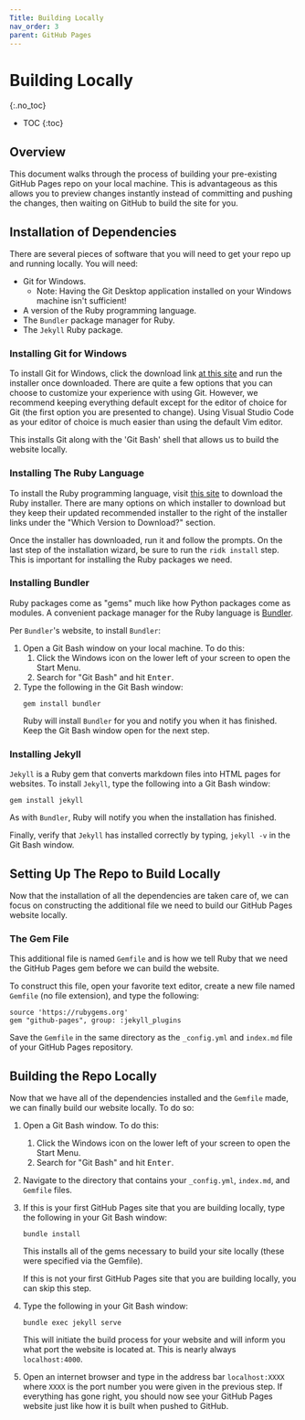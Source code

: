 ```yaml
---
Title: Building Locally
nav_order: 3
parent: GitHub Pages
---
```


# Building Locally
{:.no_toc}

* TOC
{:toc}

## Overview

This document walks through the process of building your pre-existing GitHub Pages repo on your local machine. This is advantageous as this allows you to preview changes instantly instead of committing and pushing the changes, then waiting on GitHub to build the site for you.

## Installation of Dependencies

There are several pieces of software that you will need to get your repo up and running locally. You will need:

  + Git for Windows.
      + Note: Having the Git Desktop application installed on your Windows machine isn't sufficient!
  + A version of the Ruby programming language.
  + The `Bundler` package manager for Ruby.
  + The `Jekyll` Ruby package.

### Installing Git for Windows

To install Git for Windows, click the download link [at this site](https://gitforwindows.org/) and run the installer once downloaded. There are quite a few options that you can choose to customize your experience with using Git. However, we recommend keeping everything default except for the editor of choice for Git (the first option you are presented to change). Using Visual Studio Code as your editor of choice is much easier than using the default Vim editor.

This installs Git along with the 'Git Bash' shell that allows us to build the website locally.

### Installing The Ruby Language

To install the Ruby programming language, visit [this site](https://rubyinstaller.org/downloads/) to download the Ruby installer. There are many options on which installer to download but they keep their updated recommended installer to the right of the installer links under the "Which Version to Download?" section.

Once the installer has downloaded, run it and follow the prompts. On the last step of the installation wizard, be sure to run the `ridk install` step. This is important for installing the Ruby packages we need.

### Installing Bundler

Ruby packages come as "gems" much like how Python packages come as modules. A convenient package manager for the Ruby language is [Bundler](https://bundler.io/).

Per `Bundler`'s website, to install `Bundler`:

1. Open a Git Bash window on your local machine. To do this:
    1. Click the Windows icon on the lower left of your screen to open the Start Menu.
    2. Search for "Git Bash" and hit <kbd>Enter</kbd>.
2. Type the following in the Git Bash window:
    ```
    gem install bundler
    ```
    Ruby will install `Bundler` for you and notify you when it has finished. Keep the Git Bash window open for the next step.

### Installing Jekyll

`Jekyll` is a Ruby gem that converts markdown files into HTML pages for websites. To install `Jekyll`, type the following into a Git Bash window:

```
gem install jekyll
```

As with `Bundler`, Ruby will notify you when the installation has finished.

Finally, verify that `Jekyll` has installed correctly by typing, `jekyll -v` in the Git Bash window.

## Setting Up The Repo to Build Locally

Now that the installation of all the dependencies are taken care of, we can focus on constructing the additional file we need to build our GitHub Pages website locally. 

### The Gem File

This additional file is named `Gemfile` and is how we tell Ruby that we need the GitHub Pages gem before we can build the website.

To construct this file, open your favorite text editor, create a new file named `Gemfile` (no file extension), and type the following:

```
source 'https://rubygems.org'
gem "github-pages", group: :jekyll_plugins
```

Save the `Gemfile` in the same directory as the `_config.yml` and `index.md` file of your GitHub Pages repository.

## Building the Repo Locally

Now that we have all of the dependencies installed and the `Gemfile` made, we can finally build our website locally. To do so:

1. Open a Git Bash window. To do this:
    1. Click the Windows icon on the lower left of your screen to open the Start Menu.
    2. Search for "Git Bash" and hit <kbd>Enter</kbd>.
2. Navigate to the directory that contains your `_config.yml`, `index.md`, and `Gemfile` files.
3. If this is your first GitHub Pages site that you are building locally, type the following in your Git Bash window:
    ```
    bundle install
    ```
    This installs all of the gems necessary to build your site locally (these were specified via the Gemfile).

    If this is not your first GitHub Pages site that you are building locally, you can skip this step.
4. Type the following in your Git Bash window:
    ```
    bundle exec jekyll serve
    ```
    This will initiate the build process for your website and will inform you what port the website is located at. This is nearly always `localhost:4000`.
4. Open an internet browser and type in the address bar `localhost:XXXX` where `XXXX` is the port number you were given in the previous step. If everything has gone right, you should now see your GitHub Pages website just like how it is built when pushed to GitHub.